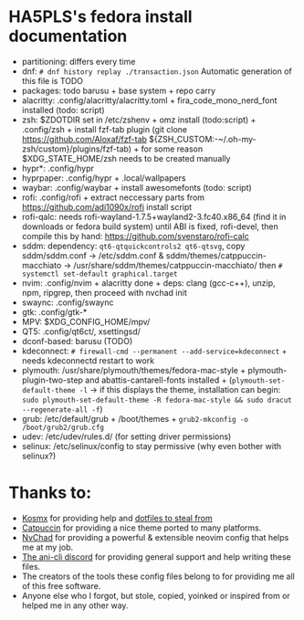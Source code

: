 # HA5PLS's fedora install documentation
- partitioning: differs every time
- dnf: `# dnf history replay ./transaction.json` Automatic generation of this file is TODO
- packages: todo barusu + base system + repo carry
- alacritty: .config/alacritty/alacritty.toml + fira_code_mono_nerd_font installed (todo: script)
- zsh: $ZDOTDIR set in /etc/zshenv + omz install (todo:script) + .config/zsh + install fzf-tab plugin (git clone https://github.com/Aloxaf/fzf-tab ${ZSH_CUSTOM:-~/.oh-my-zsh/custom}/plugins/fzf-tab) + for some reason $XDG_STATE_HOME/zsh needs to be created manually
- hypr*: .config/hypr
- hyprpaper: .config/hypr + .local/wallpapers
- waybar: .config/waybar + install awesomefonts (todo: script)
- rofi: .config/rofi + extract neccessary parts from https://github.com/adi1090x/rofi install script
- rofi-qalc: needs rofi-wayland-1.7.5+wayland2-3.fc40.x86_64 (find it in downloads or fedora build system) until ABI is fixed, rofi-devel, then compile this by hand: https://github.com/svenstaro/rofi-calc
- sddm: dependency: `qt6-qtquickcontrols2 qt6-qtsvg`, copy sddm/sddm.conf -> /etc/sddm.conf & sddm/themes/catppuccin-macchiato -> /usr/share/sddm/themes/catppuccin-macchiato/ then `# systemctl set-default graphical.target`
- nvim: .config/nvim + alacritty done + deps: clang (gcc-c++), unzip, npm, ripgrep, then proceed with nvchad init
- swaync: .config/swaync
- gtk: .config/gtk-*
- MPV: $XDG_CONFIG_HOME/mpv/
- QT5: .config/qt6ct/, xsettingsd/
- dconf-based: barusu (TODO)
- kdeconnect: `# firewall-cmd --permanent --add-service=kdeconnect` + needs kdeconnectd restart to work
- plymouth: /usr/share/plymouth/themes/fedora-mac-style + plymouth-plugin-two-step and abattis-cantarell-fonts installed + (`plymouth-set-default-theme -l` -> if this displays the theme, installation can begin: `sudo plymouth-set-default-theme -R fedora-mac-style && sudo dracut --regenerate-all -f`)
- grub: /etc/default/grub + /boot/themes + `grub2-mkconfig -o /boot/grub2/grub.cfg`
- udev: /etc/udev/rules.d/ (for setting driver permissions)
- selinux: /etc/selinux/config to stay permissive (why even bother with selinux?)

# Thanks to:
- [Kosmx](https://github.com/KosmX/) for providing help and [dotfiles to steal from](https://github.com/KosmX/hypr-dots)
- [Catpuccin](https://github.com/catppuccin/) for providing a nice theme ported to many platforms.
- [NvChad](https://github.com/NvChad/) for providing a powerful & extensible neovim config that helps me at my job.
- [The ani-cli discord](https://discord.com/invite/aqu7GpqVmR) for providing general support and help writing these files.
- The creators of the tools these config files belong to for providing me all of this free software.
- Anyone else who I forgot, but stole, copied, yoinked or inspired from or helped me in any other way.
